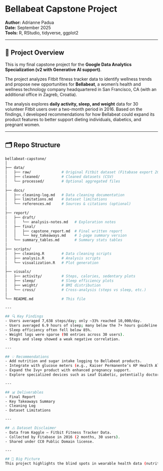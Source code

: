 # Bellabeat Capstone Project

**Author:** Adrianne Padua  
**Date:** September 2025  
**Tools:** R, RStudio, tidyverse, ggplot2  

---

## 📌 Project Overview
This is my final capstone project for the **Google Data Analytics Specialization (v2 with Generative AI support)**.  

The project analyzes Fitbit fitness tracker data to identify wellness trends and propose new opportunities for **Bellabeat**, a women’s health and wellness technology company headquartered in San Francisco, CA (with an additional office in Zagreb, Croatia).  

The analysis explores **daily activity, sleep, and weight** data for 30 volunteer Fitbit users over a two-month period in 2016. Based on the findings, I developed recommendations for how Bellabeat could expand its product features to better support dieting individuals, diabetics, and pregnant women.

---

## 🗂️ Repo Structure
```bash
bellabeat-capstone/
│
├── data/
│   ├── raw/              # Original Fitbit dataset (Fitabase export 2016)
│   ├── cleaned/          # Cleaned datasets (CSV)
│   └── processed/        # Optional aggregated files
│
├── docs/
│   ├── cleaning-log.md   # Data cleaning documentation
│   ├── limitations.md    # Dataset limitations
│   └── references.md     # Sources & citations (optional)
│
├── report/
│   ├── draft/
│   │   └── analysis-notes.md   # Exploration notes
│   ├── final/
│   │   ├── capstone_report.md  # Final written report
│   │   └── key_takeaways.md    # 1-page summary version
│   └── summary_tables.md       # Summary stats tables
│
├── scripts/
│   ├── cleaning.R        # Data cleaning scripts
│   ├── analysis.R        # Analysis scripts
│   └── visualization.R   # Plot generation
│
├── visuals/
│   ├── activity/         # Steps, calories, sedentary plots
│   ├── sleep/            # Sleep efficiency plots
│   ├── weight/           # BMI distribution
│   └── cross/            # Cross-analysis (steps vs sleep, etc.)
│
└── README.md             # This file

---

## 🔍 Key Findings
- Users averaged 7,638 steps/day; only ~33% reached 10,000/day.
- Users averaged 6.9 hours of sleep; many below the 7+ hours guideline.
- Sleep efficiency often fell below 85%.
- Weight logs were sparse (98 entries across 30 users).
- Steps and sleep showed a weak negative correlation.

---

## 💡 Recommendations
- Add nutrition and sugar intake logging to Bellabeat products.
- Integrate with glucose meters (e.g., Kaiser Permanente’s KP Health Ally with OneTouch Verio).
- Expand the Ivy+ product with enhanced pregnancy support.
- Explore specialized devices such as Leaf Diabetic, potentially doctor-prescribed.

---

## 📊 Deliverables
- Final Report
- Key Takeaways Summary
- Cleaning Log
- Dataset Limitations

---

## ⚠️ Dataset Disclaimer
- Data from Kaggle – Fitbit Fitness Tracker Data.
- Collected by Fitabase in 2016 (2 months, 30 users).
- Shared under CC0 Public Domain license.

---

## 🎯 Big Picture
This project highlights the blind spots in wearable health data (nutrition, sugar intake, A1C) and demonstrates how Bellabeat could expand from activity and sleep tracking into holistic women’s health and digital therapeutics.
